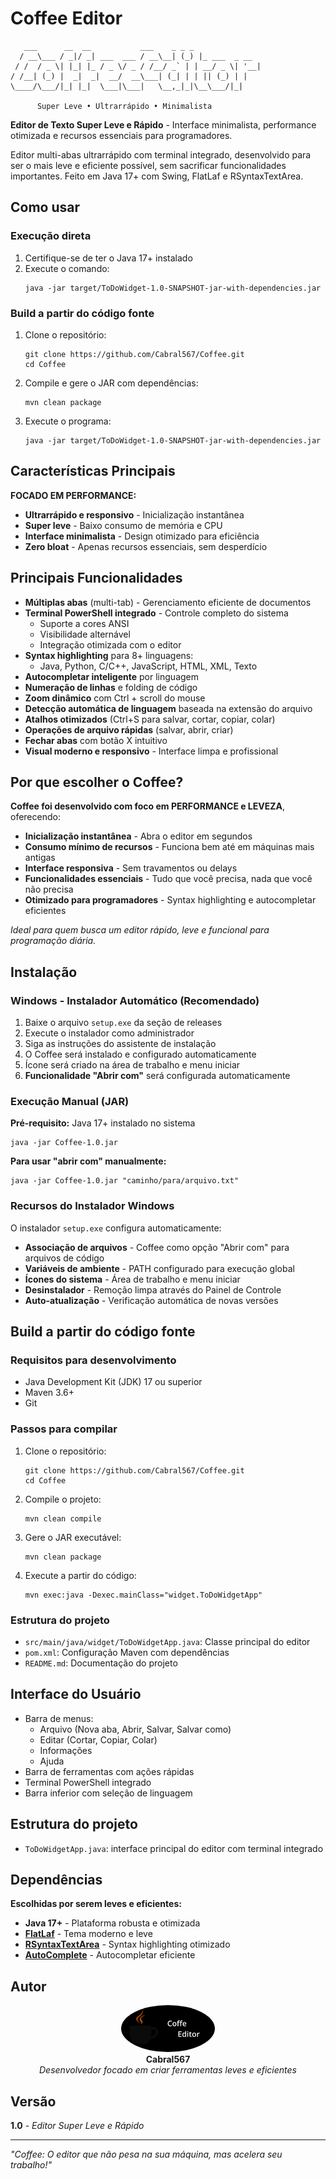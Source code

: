# Coffee Editor

```
   ___      __  __           ___    _ _ _             
  / __\___ / _|/ _| ___  ___ / __\__| (_) |_ ___  _ __ 
 / /  / _ \| |_| |_ / _ \/ _ / /__/ _` | | __/ _ \| '__|
/ /__| (_) |  _|  _|  __/  __\___| (_| | | || (_) | |   
\____/\___/|_| |_|  \___|\___|   \__,_|_|\__\___/|_|   

      Super Leve • Ultrarrápido • Minimalista
```

**Editor de Texto Super Leve e Rápido** - Interface minimalista, performance otimizada e recursos essenciais para programadores.

Editor multi-abas ultrarrápido com terminal integrado, desenvolvido para ser o mais leve e eficiente possível, sem sacrificar funcionalidades importantes. Feito em Java 17+ com Swing, FlatLaf e RSyntaxTextArea.

## Como usar

### Execução direta
1. Certifique-se de ter o Java 17+ instalado
2. Execute o comando:
   ```shell
   java -jar target/ToDoWidget-1.0-SNAPSHOT-jar-with-dependencies.jar
   ```

### Build a partir do código fonte
1. Clone o repositório:
   ```shell
   git clone https://github.com/Cabral567/Coffee.git
   cd Coffee
   ```
2. Compile e gere o JAR com dependências:
   ```shell
   mvn clean package
   ```
3. Execute o programa:
   ```shell
   java -jar target/ToDoWidget-1.0-SNAPSHOT-jar-with-dependencies.jar
   ```

## Características Principais

**FOCADO EM PERFORMANCE:**
- **Ultrarrápido e responsivo** - Inicialização instantânea
- **Super leve** - Baixo consumo de memória e CPU
- **Interface minimalista** - Design otimizado para eficiência
- **Zero bloat** - Apenas recursos essenciais, sem desperdício

## Principais Funcionalidades
- **Múltiplas abas** (multi-tab) - Gerenciamento eficiente de documentos
- **Terminal PowerShell integrado** - Controle completo do sistema
  - Suporte a cores ANSI
  - Visibilidade alternável
  - Integração otimizada com o editor
- **Syntax highlighting** para 8+ linguagens:
  - Java, Python, C/C++, JavaScript, HTML, XML, Texto
- **Autocompletar inteligente** por linguagem
- **Numeração de linhas** e folding de código
- **Zoom dinâmico** com Ctrl + scroll do mouse
- **Detecção automática de linguagem** baseada na extensão do arquivo
- **Atalhos otimizados** (Ctrl+S para salvar, cortar, copiar, colar)
- **Operações de arquivo rápidas** (salvar, abrir, criar)
- **Fechar abas** com botão X intuitivo
- **Visual moderno e responsivo** - Interface limpa e profissional

## Por que escolher o Coffee?

**Coffee foi desenvolvido com foco em PERFORMANCE e LEVEZA**, oferecendo:

- **Inicialização instantânea** - Abra o editor em segundos
- **Consumo mínimo de recursos** - Funciona bem até em máquinas mais antigas
- **Interface responsiva** - Sem travamentos ou delays
- **Funcionalidades essenciais** - Tudo que você precisa, nada que você não precisa
- **Otimizado para programadores** - Syntax highlighting e autocompletar eficientes

*Ideal para quem busca um editor rápido, leve e funcional para programação diária.*

## Instalação

### Windows - Instalador Automático (Recomendado)
1. Baixe o arquivo `setup.exe` da seção de releases
2. Execute o instalador como administrador
3. Siga as instruções do assistente de instalação
4. O Coffee será instalado e configurado automaticamente
5. Ícone será criado na área de trabalho e menu iniciar
6. **Funcionalidade "Abrir com"** será configurada automaticamente

### Execução Manual (JAR)
**Pré-requisito:** Java 17+ instalado no sistema
```shell
java -jar Coffee-1.0.jar
```

**Para usar "abrir com" manualmente:**
```shell
java -jar Coffee-1.0.jar "caminho/para/arquivo.txt"
```

### Recursos do Instalador Windows
O instalador `setup.exe` configura automaticamente:
- **Associação de arquivos** - Coffee como opção "Abrir com" para arquivos de código
- **Variáveis de ambiente** - PATH configurado para execução global
- **Ícones do sistema** - Área de trabalho e menu iniciar
- **Desinstalador** - Remoção limpa através do Painel de Controle
- **Auto-atualização** - Verificação automática de novas versões

## Build a partir do código fonte

### Requisitos para desenvolvimento
- Java Development Kit (JDK) 17 ou superior
- Maven 3.6+
- Git

### Passos para compilar
1. Clone o repositório:
   ```shell
   git clone https://github.com/Cabral567/Coffee.git
   cd Coffee
   ```
2. Compile o projeto:
   ```shell
   mvn clean compile
   ```
3. Gere o JAR executável:
   ```shell
   mvn clean package
   ```
4. Execute a partir do código:
   ```shell
   mvn exec:java -Dexec.mainClass="widget.ToDoWidgetApp"
   ```

### Estrutura do projeto
- `src/main/java/widget/ToDoWidgetApp.java`: Classe principal do editor
- `pom.xml`: Configuração Maven com dependências
- `README.md`: Documentação do projeto

## Interface do Usuário
- Barra de menus:
  - Arquivo (Nova aba, Abrir, Salvar, Salvar como)
  - Editar (Cortar, Copiar, Colar)
  - Informações
  - Ajuda
- Barra de ferramentas com ações rápidas
- Terminal PowerShell integrado
- Barra inferior com seleção de linguagem

## Estrutura do projeto
- `ToDoWidgetApp.java`: interface principal do editor com terminal integrado

## Dependências

**Escolhidas por serem leves e eficientes:**
- **Java 17+** - Plataforma robusta e otimizada
- **[FlatLaf](https://www.formdev.com/flatlaf/)** - Tema moderno e leve
- **[RSyntaxTextArea](https://github.com/bobbylight/RSyntaxTextArea)** - Syntax highlighting otimizado
- **[AutoComplete](https://github.com/bobbylight/AutoComplete)** - Autocompletar eficiente

## Autor
<div align="center">
  <img src="./assets/profile.png" alt="Cabral567" width="150" style="border-radius: 50%;">
  <br>
  <strong>Cabral567</strong>
  <br>
  <em>Desenvolvedor focado em criar ferramentas leves e eficientes</em>
</div>

## Versão
**1.0** - *Editor Super Leve e Rápido*

---

*"Coffee: O editor que não pesa na sua máquina, mas acelera seu trabalho!"*
